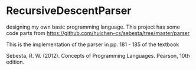 # RecursiveDescentParser
 designing my own basic programming language.
 This project has some code parts from https://github.com/huichen-cs/sebesta/tree/master/parser

 This is the implementation of the parser in pp. 181 - 185 of the textbook

Sebesta, R. W. (2012). Concepts of Programming Languages. Pearson, 10th edition.
